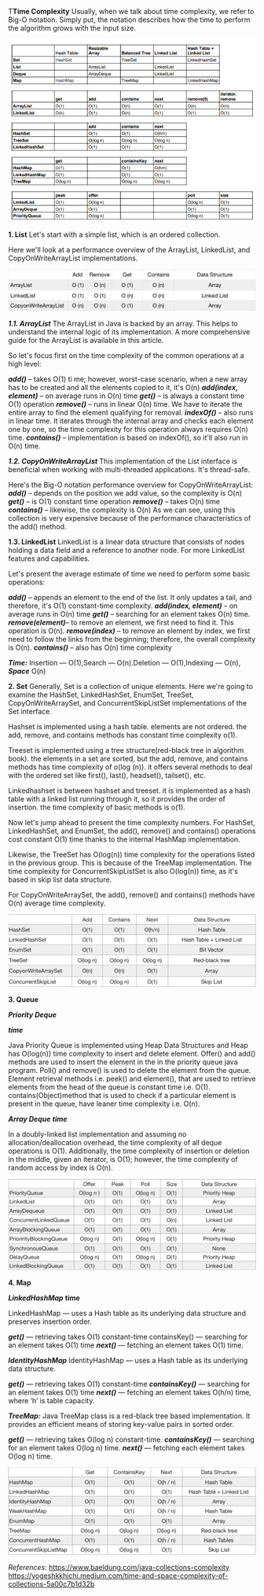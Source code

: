 T**Time Complexity**
Usually, when we talk about time complexity, we refer to Big-O notation. Simply put, the notation describes how the time to perform the algorithm grows with the input size.

![Java-collection-complexity](../../Screenshots/Java-collection-complexity.png)

**1. List**
Let's start with a simple list, which is an ordered collection.

Here we'll look at a performance overview of the ArrayList, LinkedList, and CopyOnWriteArrayList implementations.

![List Time Complexity](../../Screenshots/List-time-complexity.png)

**_1.1. ArrayList_**
The ArrayList in Java is backed by an array. This helps to understand the internal logic of its implementation. A more comprehensive guide for the ArrayList is available in this article.

So let's focus first on the time complexity of the common operations at a high level:

**_add()_** – takes O(1) ti me; however, worst-case scenario, when a new array has to be created and all the elements copied to it, it's O(n)
**_add(index, element)_** – on average runs in O(n) time
**_get()_** – is always a constant time O(1) operation
**_remove()_** – runs in linear O(n) time. We have to iterate the entire array to find the element qualifying for removal.
**_indexOf()_** – also runs in linear time. It iterates through the internal array and checks each element one by one, so the time complexity for this operation always requires O(n) time.
**_contains()_** – implementation is based on indexOf(), so it'll also run in O(n) time.

**_1.2. CopyOnWriteArrayList_**
This implementation of the List interface is beneficial when working with multi-threaded applications. It's thread-safe.

Here's the Big-O notation performance overview for CopyOnWriteArrayList:
**_add()_** – depends on the position we add value, so the complexity is O(n)
**_get()_** – is O(1) constant time operation
**_remove()_** – takes O(n) time
**_contains()_** – likewise, the complexity is O(n)
As we can see, using this collection is very expensive because of the performance characteristics of the add() method.

**1.3. LinkedList**
LinkedList is a linear data structure that consists of nodes holding a data field and a reference to another node. For more LinkedList features and capabilities.

Let's present the average estimate of time we need to perform some basic operations:

**_add()_** – appends an element to the end of the list. It only updates a tail, and therefore, it's O(1) constant-time complexity.
**_add(index, element)_** – on average runs in O(n) time
**_get()_** – searching for an element takes O(n) time.
**_remove(element)_**– to remove an element, we first need to find it. This operation is O(n).
**_remove(index)_** – to remove an element by index, we first need to follow the links from the beginning; therefore, the overall complexity is O(n).
**_contains()_** – also has O(n) time complexity

**_Time:_**
Insertion — O(1),Search — O(n).​Deletion — O(1),Indexing — O(n),
**_Space_**
O(n)

**2. Set**
Generally, Set is a collection of unique elements. Here we're going to examine the HashSet, LinkedHashSet, EnumSet, TreeSet, CopyOnWriteArraySet, and ConcurrentSkipListSet implementations of the Set interface.

Hashset is implemented using a hash table. elements are not ordered. the add, remove, and contains methods has constant time complexity o(1).

Treeset is implemented using a tree structure(red-black tree in algorithm book). the elements in a set are sorted, but the add, remove, and contains methods has time complexity of o(log (n)). it offers several methods to deal with the ordered set like first(), last(), headset(), tailset(), etc.

Linkedhashset is between hashset and treeset. it is implemented as a hash table with a linked list running through it, so it provides the order of insertion. the time complexity of basic methods is o(1).

Now let's jump ahead to present the time complexity numbers. For HashSet, LinkedHashSet, and EnumSet, the add(), remove() and contains() operations cost constant O(1) time thanks to the internal HashMap implementation.

Likewise, the TreeSet has O(log(n)) time complexity for the operations listed in the previous group. This is because of the TreeMap implementation. The time complexity for ConcurrentSkipListSet is also O(log(n)) time, as it's based in skip list data structure.

For CopyOnWriteArraySet, the add(), remove() and contains() methods have O(n) average time complexity.

![Set Time Complexity](../../Screenshots/Set-Time-Complexity.png)

**3. Queue**

**_Priority Deque_**

**_time_**

Java Priority Queue is implemented using Heap Data Structures and Heap has O(log(n)) time complexity to insert and delete element.
Offer() and add() methods are used to insert the element in the in the priority queue java program.
Poll() and remove() is used to delete the element from the queue.
Element retrieval methods i.e. peek() and element(), that are used to retrieve elements from the head of the queue is constant time i.e. O(1).
contains(Object)method that is used to check if a particular element is present in the queue, have leaner time complexity i.e. O(n).

**_Array Deque_**
**_time_**

In a doubly-linked list implementation and assuming no allocation/deallocation overhead, the time complexity of all deque operations is O(1). Additionally, the time complexity of insertion or deletion in the middle, given an iterator, is O(1); however, the time complexity of random access by index is O(n).

![Queue-Time-Complexity](../../Screenshots/Queue-Time-Complexity.png)

**4. Map**

**_LinkedHashMap_**
**time**

LinkedHashMap — uses a Hash table as its underlying data structure and preserves insertion order.

**_get()_** — retrieving takes O(1) constant-time
containsKey() — searching for an element takes O(1) time
**_next()_** — fetching an element takes O(1) time.

**_IdentityHashMap_**
IdentityHashMap — uses a Hash table as its underlying data structure.

**_get()_** — retrieving takes O(1) constant-time
**_containsKey()_** — searching for an element takes O(1) time
**_next()_** — fetching an element takes O(h/n) time, where ‘h’ is table capacity.

**_TreeMap:_**
Java TreeMap class is a red-black tree based implementation. It provides an efficient means of storing key-value pairs in sorted order.

**_get()_** — retrieving takes O(log n) constant-time.
**_containsKey()_** — searching for an element takes O(log n) time.
**_next()_** — fetching each element takes O(log n) time.

![Map-Time-Complexity](../../Screenshots/Map-Time-Complexity.png)

_References:_
https://www.baeldung.com/java-collections-complexity
https://yogeshkkhichi.medium.com/time-and-space-complexity-of-collections-5a00c7b1d32b
